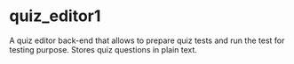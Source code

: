 # quiz_editor1
A quiz editor back-end that allows to prepare quiz tests and run the test for testing purpose. Stores quiz questions in plain text.
